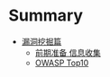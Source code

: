 # Summary

* [漏洞挖掘篇]()
    * [前期准备  信息收集](src/page/chapter1.md)
    * [OWASP Top10](src/page/chapter2.md)


